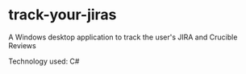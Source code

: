 # track-your-jiras
A Windows desktop application to track the user's JIRA and Crucible Reviews

Technology used: C#
